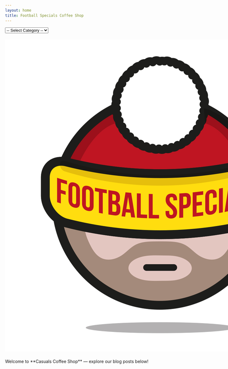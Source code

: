 ```yaml
---
layout: home
title: Football Specials Coffee Shop
---
```


<nav>
  <select id="categorySelect" onchange="navigateToCategory()">
    <option value="">-- Select Category --</option>
    <option value="art.html">Art</option>
    <option value="music.html">Music</option>
    <option value="football.html">Football</option>
  </select>
</nav>

<script>
  function navigateToCategory() {
    const page = document.getElementById("categorySelect").value;
    if (page) {
      window.location.href = page;
    }
  }
</script>
<img src="Football_specials_logo.jpg" alt="Football Specials Coffee Shop" style="max-width: 300%; height: auto; margin: 20px 0;">
Welcome to **Casuals Coffee Shop** — explore our blog posts below!
